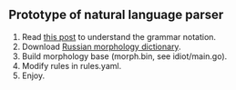 Prototype of natural language parser
------------------------------------

1. Read [this post](http://ababo.github.io/2015/03/28/syntax-analysis.html) to understand the grammar notation.
2. Download [Russian morphology dictionary](http://ababo.github.io/files/2015-03/dict.opcorpora.txt.zip).
3. Build morphology base (morph.bin, see idiot/main.go).
4. Modify rules in rules.yaml.
5. Enjoy.
